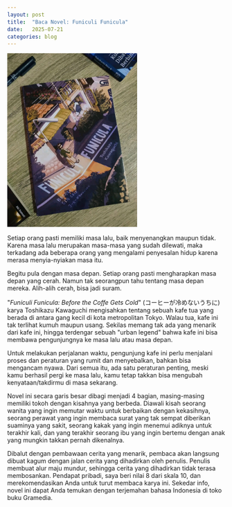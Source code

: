 ```yaml
---
layout: post
title:  "Baca Novel: Funiculi Funicula"
date:   2025-07-21
categories: blog
---
```

<img src="/media/FB_IMG_17381234122726294.jpg" width="300" alt="buku"/>

Setiap orang pasti memiliki masa lalu, baik menyenangkan maupun tidak. Karena masa lalu merupakan masa-masa yang sudah dilewati, maka terkadang ada beberapa orang yang mengalami penyesalan hidup karena merasa menyia-nyiakan masa itu.

Begitu pula dengan masa depan. Setiap orang pasti mengharapkan masa depan yang cerah. Namun tak seorangpun tahu tentang masa depan mereka. Alih-alih cerah, bisa jadi suram.

"<i>Funiculi Funicula: Before the Coffe Gets Cold</i>" (コーヒーが冷めないうちに) karya Toshikazu Kawaguchi mengisahkan tentang sebuah kafe tua yang berada di antara gang kecil di kota metropolitan Tokyo. Walau tua, kafe ini tak terlihat kumuh maupun usang. Sekilas memang tak ada yang menarik dari kafe ini, hingga terdengar sebuah "urban legend" bahwa kafe ini bisa membawa pengunjungnya ke masa lalu atau masa depan.

Untuk melakukan perjalanan waktu, pengunjung kafe ini perlu menjalani proses dan peraturan yang rumit dan menyebalkan, bahkan bisa mengancam nyawa. Dari semua itu, ada satu peraturan penting, meski kamu berhasil pergi ke masa lalu, kamu tetap takkan bisa mengubah kenyataan/takdirmu di masa sekarang.

Novel ini secara garis besar dibagi menjadi 4 bagian, masing-masing memiliki tokoh dengan kisahnya yang berbeda. Diawali kisah seorang wanita yang ingin memutar waktu untuk berbaikan dengan kekasihnya, seorang perawat yang ingin membaca surat yang tak sempat diberikan suaminya yang sakit, seorang kakak yang ingin menemui adiknya untuk terakhir kali, dan yang terakhir seorang ibu yang ingin bertemu dengan anak yang mungkin takkan pernah dikenalnya.

Dibalut dengan pembawaan cerita yang menarik, pembaca akan langsung dibuat kagum dengan jalan cerita yang dihadirkan oleh penulis. Penulis membuat alur maju mundur, sehingga cerita yang dihadirkan tidak terasa membosankan. Pendapat pribadi, saya beri nilai 8 dari skala 10, dan merekomendasikan Anda untuk turut membaca karya ini. Sekedar info, novel ini dapat Anda temukan dengan terjemahan bahasa Indonesia di toko buku Gramedia.
